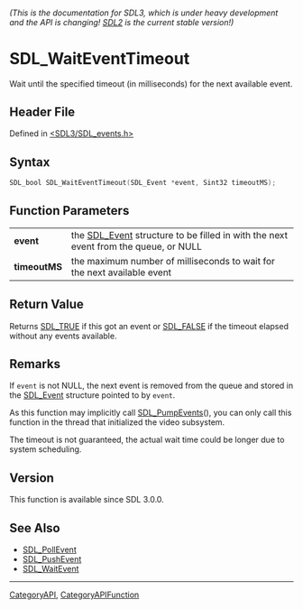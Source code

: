 ###### (This is the documentation for SDL3, which is under heavy development and the API is changing! [SDL2](https://wiki.libsdl.org/SDL2/) is the current stable version!)
# SDL_WaitEventTimeout

Wait until the specified timeout (in milliseconds) for the next available event.

## Header File

Defined in [<SDL3/SDL_events.h>](https://github.com/libsdl-org/SDL/blob/main/include/SDL3/SDL_events.h)

## Syntax

```c
SDL_bool SDL_WaitEventTimeout(SDL_Event *event, Sint32 timeoutMS);

```

## Function Parameters

|                   |                                                                                                  |
| ----------------- | ------------------------------------------------------------------------------------------------ |
| **event**         | the [SDL_Event](SDL_Event) structure to be filled in with the next event from the queue, or NULL |
| **timeoutMS**     | the maximum number of milliseconds to wait for the next available event                          |

## Return Value

Returns [SDL_TRUE](SDL_TRUE) if this got an event or [SDL_FALSE](SDL_FALSE)
if the timeout elapsed without any events available.

## Remarks

If `event` is not NULL, the next event is removed from the queue and stored
in the [SDL_Event](SDL_Event) structure pointed to by `event`.

As this function may implicitly call [SDL_PumpEvents](SDL_PumpEvents)(),
you can only call this function in the thread that initialized the video
subsystem.

The timeout is not guaranteed, the actual wait time could be longer due to
system scheduling.

## Version

This function is available since SDL 3.0.0.

## See Also

- [SDL_PollEvent](SDL_PollEvent)
- [SDL_PushEvent](SDL_PushEvent)
- [SDL_WaitEvent](SDL_WaitEvent)

----
[CategoryAPI](CategoryAPI), [CategoryAPIFunction](CategoryAPIFunction)

